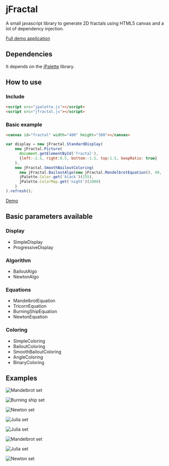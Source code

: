 # jFractal

A small javascript library to generate 2D fractals using HTML5 canvas and a lot of dependency injection.

[Full demo application](http://jsrdescamps.github.io/jfractal/)

## Dependencies

It depends on the [jPalette](https://github.com/jsrdescamps/jpalette) library.

## How to use

### Include

```html
<script src="jpalette.js"></script>
<script src="jfractal.js"></script>
```

### Basic example

```html
<canvas id="fractal" width="400" height="300"></canvas>
```

```javascript
var display = new jFractal.StandardDisplay(
    new jFractal.Picture(
      document.getElementById('fractal'),
      {left:-2.5, right:0.5, bottom:-1.5, top:1.5, keepRatio: true}
    ),
    new jFractal.SmoothBailoutColoring(
      new jFractal.BailoutAlgo(new jFractal.MandelbrotEquation(), 40,  1 << 16),
      jPalette.Color.get('black')(255),
      jPalette.ColorMap.get('night')(2000)
    )
).refresh();
```

[Demo](http://jsfiddle.net/jsrdescamps/qo5dsa7e/)

## Basic parameters available

### Display

* SimpleDisplay
* ProgressiveDisplay

### Algorithm

* BailoutAlgo
* NewtonAlgo

### Equations

* MandelbrotEquation
* TricornEquation
* BurningShipEquation
* NewtonEquation

### Coloring

* SimpleColoring
* BailoutColoring
* SmoothBailoutColoring
* AngleColoring
* BinaryColoring

## Examples

![Mandelbrot set](http://i.imgur.com/AZ3o42d.png)

![Burning ship set](http://i.imgur.com/B6zCrIi.png)

![Newton set](http://i.imgur.com/7dMEMpZ.png)

![Julia set](http://i.imgur.com/3dFD0Tk.png)

![Julia set](http://i.imgur.com/j6vNBpf.png)

![Mandelbrot set](http://i.imgur.com/jkMD5QD.png)

![Julia set](http://i.imgur.com/vbKYnlc.png)

![Newton set](http://i.imgur.com/6ROMN4l.png)
